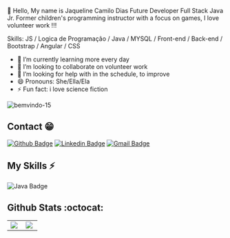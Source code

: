 👋 Hello, My name is Jaqueline Camilo Dias
Future Developer Full Stack Java Jr.
Former children's programming instructor with a focus on games, I love volunteer work !!!

Skills:  JS / Logica de Programação / Java / MYSQL / Front-end / Back-end / Bootstrap / Angular / CSS

- 🌱 I’m currently learning more every day 
- 👯 I’m looking to collaborate on volunteer work 
- 🤔 I’m looking for help with in the schedule, to improve 
- 😄 Pronouns: She/Ella/Ela 
- ⚡ Fun fact: i love science fiction 

![bemvindo-15](https://user-images.githubusercontent.com/55770645/133846210-da9f96a1-94ce-4622-bab4-59e30da8e211.gif)


## Contact :grin:

[![Github Badge](https://img.shields.io/badge/-Github-000?style=flat-square&logo=Github&logoColor=white&link=https://github.com/jaque20050)](https://github.com/jaque20050)
[![Linkedin Badge](https://img.shields.io/badge/-LinkedIn-blue?style=flat-square&logo=Linkedin&logoColor=white&link=https://www.linkedin.com/in/jaqueline-camilo-games/)](https://www.linkedin.com/in/jaqueline-camilo-games/)
[![Gmail Badge](https://img.shields.io/badge/-Gmail-c14438?style=flat-square&logo=Gmail&logoColor=white&link=mailto:jaque20050@hotmail.com)](mailto:jaque20050@hotmail.com)

## My Skills :zap:

![Java Badge](https://img.shields.io/badge/Java-%23ED8B00.svg?&style=plastic&logo=java&logoColor=white?logoWidth=40)

## Github Stats :octocat:
<center>
<table>
  <tr>
    <td><img align="left" padding-right="10px" src=https://github-readme-stats.vercel.app/api?username=jaque20050&show_icons=true&theme=dracula></td>
    <td><img align="left" padding-right="10px" src=https://github-readme-stats.vercel.app/api/top-langs/?username=jaque20050&show_icons=true&theme=dracula&layout=compact></td>
    
  </tr>  
</table>
</center>

